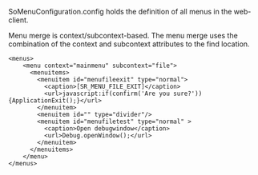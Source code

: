 <properties date="2016-06-24"
SortOrder="23"
/>

SoMenuConfiguration.config holds the definition of all menus in the web-client.

Menu merge is context/subcontext-based. The menu merge uses the combination of the context and subcontext attributes to the find location.

 

```
<menus>
    <menu context="mainmenu" subcontext="file">
      <menuitems>
        <menuitem id="menufileexit" type="normal">
          <caption>[SR_MENU_FILE_EXIT]</caption>
          <url>javascript:if(confirm('Are you sure?')) {ApplicationExit();}</url>
        </menuitem>
        <menuitem id="" type="divider"/>
        <menuitem id="menufiletest" type="normal" >
          <caption>Open debugwindow</caption>
          <url>Debug.openWindow();</url>
        </menuitem>
      </menuitems>
    </menu>
</menus>
```

 
